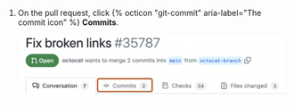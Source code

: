1. On the pull request, click {% octicon "git-commit" aria-label="The commit icon" %} **Commits**.

   ![Screenshot of the title and tabs on a pull request. The "Commits" tab is outlined in dark orange.](/assets/images/help/pull_requests/pull-request-tabs-commits.png)
